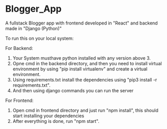 # Blogger_App
A fullstack Blogger app with frontend developed in "React" and backend made in "Django (Python)"

To run this on your local system: 

For Backend:
1. Your System musthave python installed with any version above 3.
2. Opne cmd in the backend directory, and then you need to install virtual environment by using "pip install virtualenv" and create a virtual environment.
3. Using requirements.txt install the dependencies using "pip3 install -r requirements.txt".
4. And then using django commands you can run the server

For Frontend:
1. Open cmd in frontend directory and just run "npm install", this should start installing your dependencies
2. After everything is done, run "npm start".
